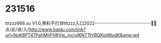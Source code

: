 # 231516
tttzzz668.su V1.0,黑料不打烊tttzzz入口2022----------------------------🏢🏢点/此/进/入/http://www.baidu.com/link?url=NoK8PT47PahMhFH8Vie_jnciyIKNTTtVBQKpill6udK&amp;wd
